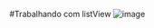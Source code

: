#Trabalhando com listView
![image](https://github.com/wellingtoncorreia/ListViewExpo/assets/14036142/e279580e-031d-4536-baab-230b32febbb5)
